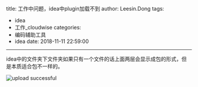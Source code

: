 title: 工作中问题，idea中plugin加载不到
author: Leesin.Dong
tags:
  - idea
  - 工作_cloudwise
categories:
  - 编码辅助工具
  - idea
date: 2018-11-11 22:59:00
---
idea中的文件夹下文件夹如果只有一个文件的话上面两层会显示成包的形式，但是本质适合包不一样的。


![upload successful](/images/my_blog_190.png)